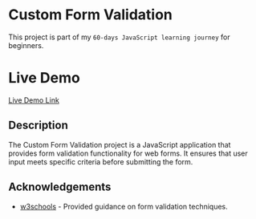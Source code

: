 # Custom Form Validation

This project is part of my `60-days JavaScript learning journey` for beginners.

# Live Demo
[Live Demo Link](https://wambaforestin.github.io/custom-form-validation/)

## Description

The Custom Form Validation project is a JavaScript application that provides form validation functionality for web forms. It ensures that user input meets specific criteria before submitting the form.

## Acknowledgements

- [w3schools](https://www.w3schools.com/js) - Provided guidance on form validation techniques.
